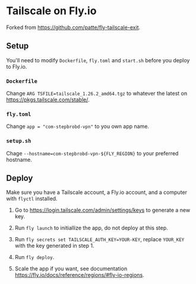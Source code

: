 # Tailscale on Fly.io

Forked from <https://github.com/patte/fly-tailscale-exit>.

## Setup

You'll need to modify `Dockerfile`, `fly.toml` and `start.sh` before you deploy to Fly.io.

### `Dockerfile`

Change `ARG TSFILE=tailscale_1.26.2_amd64.tgz` to whatever the latest on <https://pkgs.tailscale.com/stable/>.

### `fly.toml`

Change `app = "com-stepbrobd-vpn"` to you own app name.

### `setup.sh`

Chage `--hostname=com-stepbrobd-vpn-${FLY_REGION}` to your preferred hostname.

## Deploy

Make sure you have a Tailscale account, a Fly.io account, and a computer with `flyctl` installed.

1. Go to <https://login.tailscale.com/admin/settings/keys> to generate a new key.

2. Run `fly launch` to initiallize the app, do not deploy at this step.

3. Run `fly secrets set TAILSCALE_AUTH_KEY=YOUR-KEY`, replace `YOUR_KEY` with the key generated in step 1.

4. Run `fly deploy`.

5. Scale the app if you want, see documentation <https://fly.io/docs/reference/regions/#fly-io-regions>.
